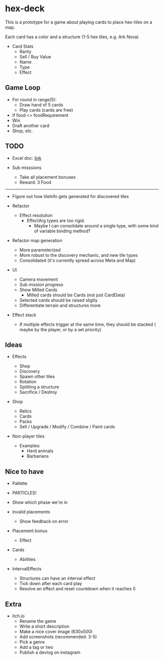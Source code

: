 # hex-deck

This is a prototype for a game about playing cards to place hex-tiles on a map.

Each card has a color and a structure (1-5 hex tiles, e.g. Ark Nova)

- Card Stats
  - Rarity
  - Sell / Buy Value
  - Name
  - Type
  - Effect

## Game Loop

- For round in range(5):
  - Draw hand of 5 cards
  - Play cards (cards are free)
- If food <= foodRequirement
- Win
- Draft another card
- Shop, etc.

## TODO

- Excel doc: [link](https://docs.google.com/spreadsheets/d/1TMEV-sFI3mOZJgG8Z5mYMCvU5P2x5S5duTnkkBkJ5sk/edit#gid=0)

- Sub misssions
  - Take all placement bonuses
  - Reward: 3 Food

---

- Figure out how tileInfo gets generated for discovered tiles

- Refactor
  - Effect resolution
    - EffectArg types are too rigid.
      - Maybe I can consolidate around a single type, with some kind of variable binding method?

- Refactor map generation
  - More parameterized
  - More robust to the discovery mechanic, and new tile types
  - Consolidated (it's currently spread across Meta and Map)

- UI
  - Camera movement
  - Sub mission progress
  - Show Milled Cards
    - Milled cards should be Cards (not just CardData)
  - Selected cards should be raised sligtly
  - Differentiate terrain and structures more

- Effect stack
  - If multiple effects trigger at the same time, they should be stacked ( maybe by the player, or by a set priority)

## Ideas

- Effects
  - Shop
  - Discovery
  - Spawn other tiles
  - Rotation
  - Splitting a structure
  - Sacrifice / Destroy

- Shop
  - Relics
  - Cards
  - Packs
  - Sell / Upgrade / Modify / Combine / Paint cards

- Non-player tiles  
  - Examples:
    - Herd animals
    - Barbarians

## Nice to have

- Pallette
- PARTICLES!
- Show which phase we're in
- Invalid placements
  - Show feedback on error
- Placement bonus
  - Effect
- Cards
  - Abilities

- IntervalEffects
  - Structures can have an interval effect
  - Tick down after each card play
  - Resolve an effect and reset countdown when it reaches 0

## Extra

- itch.io
  - Rename the game
  - Write a short description
  - Make a nice cover image (630x500)
  - Add screenshots (recommended: 3-5)
  - Pick a genre
  - Add a tag or two
  - Publish a devlog on instagram
